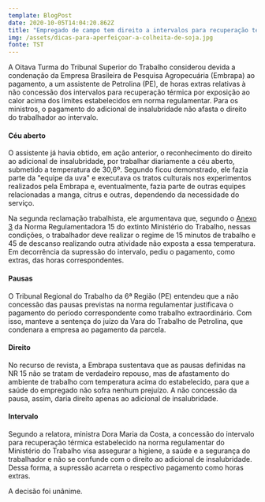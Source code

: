 ```yaml
---
template: BlogPost
date: 2020-10-05T14:04:20.862Z
title: "Empregado de campo tem direito a intervalos para recuperação térmica  "
img: /assets/dicas-para-aperfeiçoar-a-colheita-de-soja.jpg
fonte: TST
---
```



A Oitava Turma do Tribunal Superior do Trabalho considerou devida a condenação da Empresa Brasileira de Pesquisa Agropecuária (Embrapa) ao pagamento, a um assistente de Petrolina (PE), de horas extras relativas à não concessão dos intervalos para recuperação térmica por exposição ao calor acima dos limites estabelecidos em norma regulamentar. Para os ministros, o pagamento do adicional de insalubridade não afasta o direito do trabalhador ao intervalo.

#### Céu aberto

O assistente já havia obtido, em ação anterior, o reconhecimento do direito ao adicional de insalubridade, por trabalhar diariamente a céu aberto, submetido a temperatura de 30,6º. Segundo ficou demonstrado, ele fazia parte da "equipe da uva" e executava os tratos culturais nos experimentos realizados pela Embrapa e, eventualmente, fazia parte de outras equipes relacionadas a manga, citrus e outras, dependendo da necessidade do serviço.

Na segunda reclamação trabalhista, ele argumentava que, segundo o [Anexo 3](https://enit.trabalho.gov.br/portal/images/Arquivos_SST/SST_NR/NR-15-Anexo-03-atualizada-2019.pdf) da Norma Regulamentadora 15 do extinto Ministério do Trabalho, nessas condições, o trabalhador deve realizar o regime de 15 minutos de trabalho e 45 de descanso realizando outra atividade não exposta a essa temperatura. Em decorrência da supressão do intervalo, pediu o pagamento, como extras, das horas correspondentes.

#### Pausas

O Tribunal Regional do Trabalho da 6ª Região (PE) entendeu que a não concessão das pausas previstas na norma regulamentar justificava o pagamento do período correspondente como trabalho extraordinário. Com isso, manteve a sentença do juízo da Vara do Trabalho de Petrolina, que condenara a empresa ao pagamento da parcela.

#### Direito

No recurso de revista, a Embrapa sustentava que as pausas definidas na NR 15 não se tratam de verdadeiro repouso, mas de afastamento do ambiente de trabalho com temperatura acima do estabelecido, para que a saúde do empregado não sofra nenhum prejuízo. A não concessão da pausa, assim, daria direito apenas ao adicional de insalubridade.

#### Intervalo

Segundo a relatora, ministra Dora Maria da Costa, a concessão do intervalo para recuperação térmica estabelecido na norma regulamentar do Ministério do Trabalho visa assegurar a higiene, a saúde e a segurança do trabalhador e não se confunde com o direito ao adicional de insalubridade. Dessa forma, a supressão acarreta o respectivo pagamento como horas extras.

A decisão foi unânime.